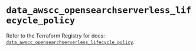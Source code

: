 # `data_awscc_opensearchserverless_lifecycle_policy`

Refer to the Terraform Registry for docs: [`data_awscc_opensearchserverless_lifecycle_policy`](https://registry.terraform.io/providers/hashicorp/awscc/0.70.0/docs/data-sources/opensearchserverless_lifecycle_policy).
